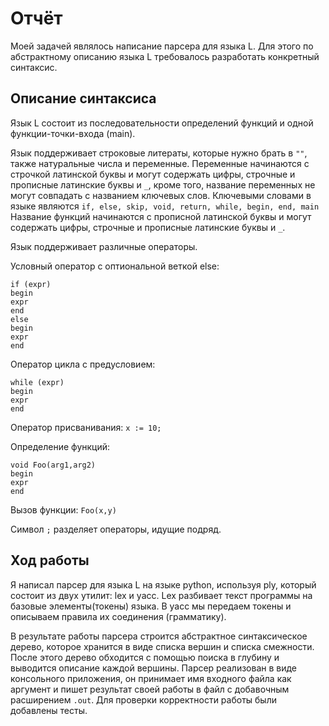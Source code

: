 # Отчёт
Моей задачей являлось написание парсера для языка L.
Для этого по абстрактному описанию языка L требовалось разработать конкретный синтаксис.

## Описание синтаксиса
Язык L состоит из последовательности определений функций и одной функции-точки-входа (main).

Язык поддерживает строковые литераты, которые нужно брать в ```""```, также натуральные числа и переменные.
Переменные начинаются с строчкой латинской буквы и могут содержать цифры, строчные и прописные латинские буквы и ```_```, кроме того, 
название переменных не могут совпадать с названием ключевых слов.
Ключевыми словами в языке являются ```if, else, skip, void, return, while, begin, end, main```
Название функций начинаются с прописной латинской буквы и могут содержать цифры, строчные и прописные латинские буквы и ```_```.

Язык поддерживает различные операторы.

Условный оператор с оптиональной веткой else:
```
if (expr)
begin
expr
end
else
begin
expr
end
```

Оператор цикла с предусловием:
```
while (expr)
begin
expr
end
```

Оператор присванивания:
```x := 10;```

Определение функций:
```
void Foo(arg1,arg2)
begin
expr
end
```

Вызов функции:
```Foo(x,y)```

Символ ```;``` разделяет операторы, идущие подряд.

## Ход работы

Я написал парсер для языка L на языке python, используя ply, который состоит из двух утилит: lex и yacc. 
Lex разбивает текст программы на базовые элементы(токены) языка.
В yacc мы передаем токены и описываем правила их соединения (грамматику).

В результате работы парсера строится абстрактное синтаксическое дерево, которое хранится в виде списка вершин и списка смежности.
После этого дерево обходится с помощью поиска в глубину и выводится описание каждой вершины.
Парсер реализован в виде консольного приложения, он принимает имя входного файла как аргумент и пишет результат своей работы в файл с добавочным расширением ```.out```.
Для проверки корректности работы были добавлены тесты.
